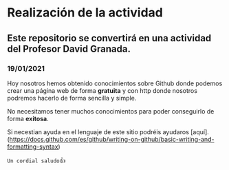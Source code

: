 # Realización de la actividad 

## Este repositorio se convertirá en una actividad del Profesor David Granada.

### 19/01/2021

Hoy nosotros hemos obtenido conocimientos sobre Github donde podemos crear una página web de forma **gratuita** y con http donde nosotros podremos hacerlo de forma sencilla y simple.

No necesitamos tener muchos conocimientos para poder conseguirlo de forma **exitosa**.

Si necestian ayuda en el lenguaje de este sitio podréis ayudaros [aquí].(https://docs.github.com/es/github/writing-on-github/basic-writing-and-formatting-syntax)

`Un cordial saludo`:+1:
